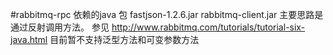 ﻿#rabbitmq-rpc
依赖的java 包 fastjson-1.2.6.jar
rabbitmq-client.jar
主要思路是通过反射调用方法。
参见
http://www.rabbitmq.com/tutorials/tutorial-six-java.html
目前暂不支持泛型方法和可变参数方法